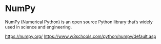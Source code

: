# NumPy

NumPy (Numerical Python) is an open source Python library that’s widely used in science and engineering. 

https://numpy.org/
https://www.w3schools.com/python/numpy/default.asp
